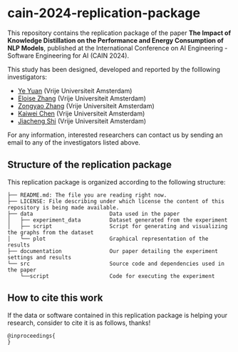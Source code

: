 # cain-2024-replication-package
This repository contains the replication package of the paper **The Impact of Knowledge Distillation on the Performance and Energy Consumption of NLP Models**, published at the International Conference on AI Engineering - Software Engineering for AI (CAIN 2024).

This study has been designed, developed and reported by the folllowing investigators:
- [Ye Yuan](mailto:y.yuan3@student.vu.nl) (Vrije Universiteit Amsterdam)
- [Eloise Zhang](mailto:j.zhang6@student.vu.nl) (Vrije Universiteit Amsterdam)
- [Zongyao Zhang](mailto:z.zhang14@student.vu.nl) (Vrije Universiteit Amsterdam)
- [Kaiwei Chen](mailto:k.chen2@student.vu.nl) (Vrije Universiteit Amsterdam)
- [Jiacheng Shi](mailto:j.shi2@student.vu.nl) (Vrije Universiteit Amsterdam)

For any information, interested researchers can contact us by sending an email to any of the investigators listed above.

## Structure of the replication package
This replication package is organized according to the following structure:
```
├── README.md: The file you are reading right now.
├── LICENSE: File describing under which license the content of this repository is being made available.
├── data                        Data used in the paper 
│   ├── experiment_data         Dataset generated from the experiment
│   ├── script                  Script for generating and visualizing the graphs from the dataset
│   └── plot                    Graphical representation of the results
├── documentation               Our paper detailing the experiment settings and results
└── src                         Source code and dependencies used in the paper
    └──script                   Code for executing the experiment
```

## How to cite this work
If the data or software contained in this replication package is helping your research, consider to cite it is as follows, thanks!

```
@inproceedings{
}
```
